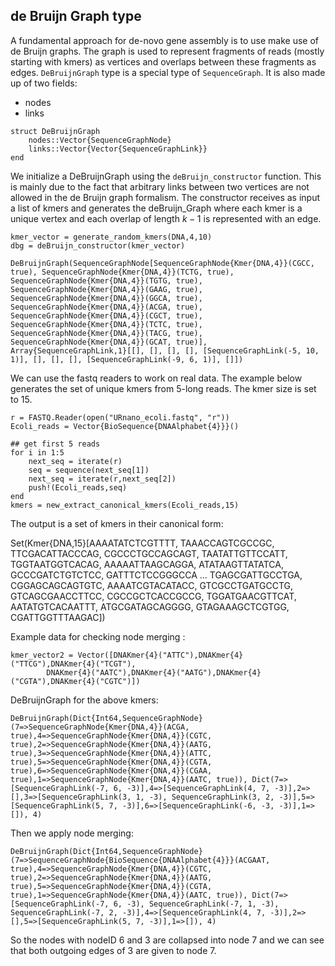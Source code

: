 ## de Bruijn Graph type

A fundamental approach for de-novo gene assembly is to use make use of de Bruijn graphs.
The graph is used to represent fragments of reads (mostly starting with kmers) as vertices and
overlaps between these fragments as edges.
`DeBruijnGraph` type is a special type of `SequenceGraph`. It is also made up of two fields:

- nodes
- links

```
struct DeBruijnGraph
    nodes::Vector{SequenceGraphNode}
    links::Vector{Vector{SequenceGraphLink}}
end
```

We initialize a DeBruijnGraph using the `deBruijn_constructor` function.
This is mainly due to the fact that arbitrary links between two vertices are not allowed in the
de Bruijn graph formalism. The constructor receives as input a list of kmers and generates the deBruijn_Graph
where each kmer is a unique vertex and each overlap  of length $k-1$ is represented with an edge.

```
kmer_vector = generate_random_kmers(DNA,4,10)
dbg = deBruijn_constructor(kmer_vector)

DeBruijnGraph(SequenceGraphNode[SequenceGraphNode{Kmer{DNA,4}}(CGCC, true), SequenceGraphNode{Kmer{DNA,4}}(TCTG, true), SequenceGraphNode{Kmer{DNA,4}}(TGTG, true), SequenceGraphNode{Kmer{DNA,4}}(GAAG, true), SequenceGraphNode{Kmer{DNA,4}}(GGCA, true), SequenceGraphNode{Kmer{DNA,4}}(ACGA, true), SequenceGraphNode{Kmer{DNA,4}}(CGCT, true), SequenceGraphNode{Kmer{DNA,4}}(TCTC, true), SequenceGraphNode{Kmer{DNA,4}}(TACG, true), SequenceGraphNode{Kmer{DNA,4}}(GCAT, true)], Array{SequenceGraphLink,1}[[], [], [], [], [SequenceGraphLink(-5, 10, 1)], [], [], [], [SequenceGraphLink(-9, 6, 1)], []])
```


We can use the fastq readers to work on real data. The example below generates the set of unique kmers from 5-long reads.
The kmer size is set to 15.


```
r = FASTQ.Reader(open("URnano_ecoli.fastq", "r"))
Ecoli_reads = Vector{BioSequence{DNAAlphabet{4}}}()

## get first 5 reads
for i in 1:5
    next_seq = iterate(r)
    seq = sequence(next_seq[1])
    next_seq = iterate(r,next_seq[2])
    push!(Ecoli_reads,seq)
end
kmers = new_extract_canonical_kmers(Ecoli_reads,15)
```

The output is a set of kmers in their canonical form:

Set(Kmer{DNA,15}[AAAATATCTCGTTTT, TAAACCAGTCGCCGC, TTCGACATTACCCAG, CGCCCTGCCAGCAGT, TAATATTGTTCCATT, TGGTAATGGTCACAG, AAAAATTAAGCAGGA, ATATAAGTTATATCA, GCCCGATCTGTCTCC, GATTTCTCCGGGCCA  …  TGAGCGATTGCCTGA, CGGAGCAGCAGTGTC, AAAATCGTACATACC, GTCGCCTGATGCCTG, GTCAGCGAACCTTCC, CGCCGCTCACCGCCG, TGGATGAACGTTCAT, AATATGTCACAATTT, ATGCGATAGCAGGGG, GTAGAAAGCTCGTGG, CGATTGGTTTAAGAC])


Example data for checking node merging :

```
kmer_vector2 = Vector([DNAKmer{4}("ATTC"),DNAKmer{4}("TTCG"),DNAKmer{4}("TCGT"),
        DNAKmer{4}("AATC"),DNAKmer{4}("AATG"),DNAKmer{4}("CGTA"),DNAKmer{4}("CGTC")])
```


DeBruijnGraph for the above kmers:

```
DeBruijnGraph(Dict{Int64,SequenceGraphNode}(7=>SequenceGraphNode{Kmer{DNA,4}}(ACGA, true),4=>SequenceGraphNode{Kmer{DNA,4}}(CGTC, true),2=>SequenceGraphNode{Kmer{DNA,4}}(AATG, true),3=>SequenceGraphNode{Kmer{DNA,4}}(ATTC, true),5=>SequenceGraphNode{Kmer{DNA,4}}(CGTA, true),6=>SequenceGraphNode{Kmer{DNA,4}}(CGAA, true),1=>SequenceGraphNode{Kmer{DNA,4}}(AATC, true)), Dict(7=>[SequenceGraphLink(-7, 6, -3)],4=>[SequenceGraphLink(4, 7, -3)],2=>[],3=>[SequenceGraphLink(3, 1, -3), SequenceGraphLink(3, 2, -3)],5=>[SequenceGraphLink(5, 7, -3)],6=>[SequenceGraphLink(-6, -3, -3)],1=>[]), 4)
```


Then we apply node merging:

```
DeBruijnGraph(Dict{Int64,SequenceGraphNode}(7=>SequenceGraphNode{BioSequence{DNAAlphabet{4}}}(ACGAAT, true),4=>SequenceGraphNode{Kmer{DNA,4}}(CGTC, true),2=>SequenceGraphNode{Kmer{DNA,4}}(AATG, true),5=>SequenceGraphNode{Kmer{DNA,4}}(CGTA, true),1=>SequenceGraphNode{Kmer{DNA,4}}(AATC, true)), Dict(7=>[SequenceGraphLink(-7, 6, -3), SequenceGraphLink(-7, 1, -3), SequenceGraphLink(-7, 2, -3)],4=>[SequenceGraphLink(4, 7, -3)],2=>[],5=>[SequenceGraphLink(5, 7, -3)],1=>[]), 4)
```


So the nodes with nodeID 6 and 3 are collapsed into node 7 and we can see that both outgoing edges of 3 are given to node 7.
